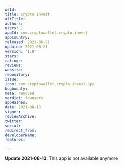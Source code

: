 ```yaml
---
wsId: 
title: Crypto Invest
altTitle: 
authors: 
users: 1
appId: com.cryptowallet.crypto.invest
appCountry: 
released: 2021-06-21
updated: 2021-06-21
version: '1.0'
stars: 
ratings: 
reviews: 
website: 
repository: 
issue: 
icon: com.cryptowallet.crypto.invest.jpg
bugbounty: 
meta: removed
verdict: fewusers
appHashes: 
date: 2021-08-13
signer: 
reviewArchive: 
twitter: 
social: 
redirect_from: 
developerName: 
features: 

---
```


**Update 2021-08-13**: This app is not available anymore
